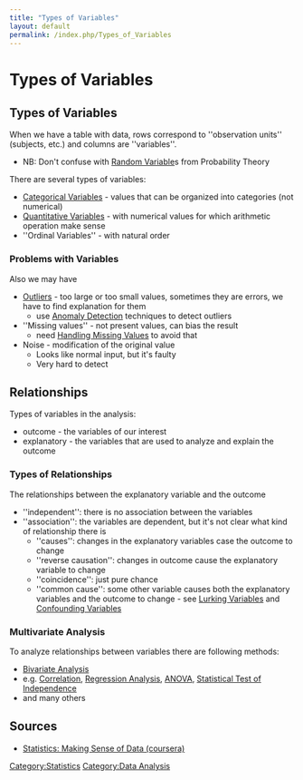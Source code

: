 ```yaml
---
title: "Types of Variables"
layout: default
permalink: /index.php/Types_of_Variables
---
```


# Types of Variables

## Types of Variables
When we have a table with data, rows correspond to ''observation units'' (subjects, etc.) and columns are ''variables''. 
- NB: Don't confuse with [Random Variable](Random_Variable)s from Probability Theory


There are several types of variables: 
- [Categorical Variables](Categorical_Variables) - values that can be organized into categories (not numerical)
- [Quantitative Variables](Quantitative_Variables) -  with numerical values for which arithmetic operation make sense
- ''Ordinal Variables'' - with natural order


### Problems with Variables
Also we may have
- [Outliers](Outliers) - too large or too small values, sometimes they are errors, we have to find explanation for them
  - use [Anomaly Detection](Anomaly_Detection) techniques to detect outliers
- ''Missing values'' - not present values, can bias the result
  - need [Handling Missing Values](Handling_Missing_Values) to avoid that 
- Noise - modification of the original value
  - Looks like normal input, but it's faulty
  - Very hard to detect 


## Relationships
Types of variables in the analysis: 
- outcome - the variables of our interest
- explanatory - the variables that are used to analyze and explain the outcome


### Types of Relationships
The relationships between the explanatory variable and the outcome
- ''independent'': there is no association between the variables
- ''association'': the variables are dependent, but it's not clear what kind of relationship there is
  - ''causes'': changes in the explanatory variables case the outcome to change 
  - ''reverse causation'': changes in outcome cause the explanatory variable to change
  - ''coincidence'': just pure chance
  - ''common cause'': some other variable causes both the explanatory variables and the outcome to change - see [Lurking Variables](Lurking_Variables) and [Confounding Variables](Confounding_Variables)


### Multivariate Analysis
To analyze relationships between variables there are following methods:
- [Bivariate Analysis](Bivariate_Analysis)
- e.g. [Correlation](Correlation), [Regression Analysis](Regression_Analysis), [ANOVA](ANOVA), [Statistical Test of Independence](Statistical_Test_of_Independence)
- and many others 


## Sources
- [Statistics: Making Sense of Data (coursera)](Statistics__Making_Sense_of_Data_(coursera))

[Category:Statistics](Category_Statistics)
[Category:Data Analysis](Category_Data_Analysis)